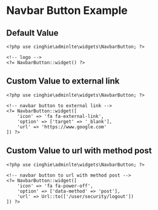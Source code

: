 Navbar Button Example
=======================

## Default Value

```
<?php use cinghie\adminlte\widgets\NavbarButton; ?>

<!-- logo -->
<?= NavbarButton::widget() ?>
```

## Custom Value to external link

```
<?php use cinghie\adminlte\widgets\NavbarButton; ?>

<!-- navbar button to external link -->
<?= NavbarButton::widget([
    'icon' => 'fa fa-external-link',
    'option' => ['target' => '_blank'],
    'url' => 'https://www.google.com'
]) ?>
```

## Custom Value to url with method post

```
<?php use cinghie\adminlte\widgets\NavbarButton; ?>

<!-- navbar button to url with method post -->
<?= NavbarButton::widget([
    'icon' => 'fa fa-power-off',
    'option' => ['data-method' => 'post'],
    'url' => Url::to(['/user/security/logout'])
]) ?>
```
